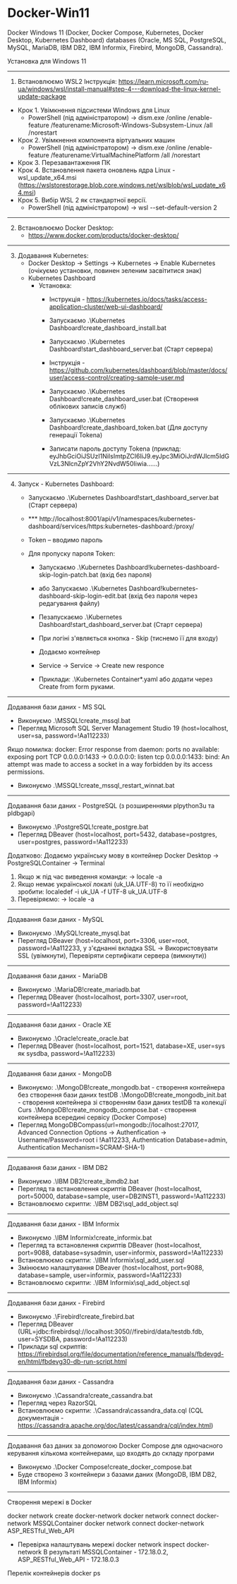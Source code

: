 # Docker-Win11
Docker Windows 11 (Docker, Docker Compose, Kubernetes, Docker Desktop, Kubernetes Dashboard) databases
(Oracle, MS SQL, PostgreSQL, MySQL, MariaDB, IBM DB2, IBM Informix, Firebird, MongoDB, Cassandra).

Установка для Windows 11

---------------------------------------------------------------------------------
1) Встановлюємо WSL2
  Інструкція:
    https://learn.microsoft.com/ru-ua/windows/wsl/install-manual#step-4---download-the-linux-kernel-update-package
  - Крок 1. Увімкнення підсистеми Windows для Linux
    - PowerShell (під адміністратором) -> dism.exe /online /enable-feature /featurename:Microsoft-Windows-Subsystem-Linux /all /norestart
  - Крок 2. Увімкнення компонента віртуальних машин
    - PowerShell (під адміністратором) -> dism.exe /online /enable-feature /featurename:VirtualMachinePlatform /all /norestart
  - Крок 3. Перезавантаження ПК
  - Крок 4. Встановлення пакета оновлень ядра Linux - wsl_update_x64.msi (https://wslstorestorage.blob.core.windows.net/wslblob/wsl_update_x64.msi)
  - Крок 5. Вибір WSL 2 як стандартної версії.
    - PowerShell (під адміністратором) -> wsl --set-default-version 2

---------------------------------------------------------------------------------
2) Встановлюємо Docker Desktop:
   - https://www.docker.com/products/docker-desktop/

---------------------------------------------------------------------------------
3) Додавання Kubernetes:
   - Docker Desktop -> Settings -> Kubernetes -> Enable Kubernetes (очікуємо установки, повинен зеленим засвітитися знак)
   - Kubernetes Dashboard
     - Установка:
       - Інструкція - https://kubernetes.io/docs/tasks/access-application-cluster/web-ui-dashboard/
       - Запускаємо .\Kubernetes Dashboard\!create_dashboard_install.bat
       - Запускаємо .\Kubernetes Dashboard\!start_dashboard_server.bat (Старт сервера)

       - Інструкція - https://github.com/kubernetes/dashboard/blob/master/docs/user/access-control/creating-sample-user.md
       - Запускаємо .\Kubernetes Dashboard\!create_dashboard_user.bat (Створення облікових записів служб)
       - Запускаємо .\Kubernetes Dashboard\!create_dashboard_token.bat (Для доступу генерації Tokenа)
       - Записати пароль доступу Tokena (приклад: eyJhbGciOiJSUzI1NiIsImtpZCI6IiJ9.eyJpc3MiOiJrdWJlcm5ldGVzL3NlcnZpY2VhY2NvdW50Iiwia......)

---------------------------------------------------------------------------------
4) Запуск - Kubernetes Dashboard:
   - Запускаємо .\Kubernetes Dashboard\!start_dashboard_server.bat (Старт сервера)

   - *** http://localhost:8001/api/v1/namespaces/kubernetes-dashboard/services/https:kubernetes-dashboard:/proxy/
   - Token – вводимо пароль

   - Для пропуску пароля Token:
     - Запускаємо .\Kubernetes Dashboard\!kubernetes-dashboard-skip-login-patch.bat (вхід без пароля)
     - або Запускаємо .\Kubernetes Dashboard\!kubernetes-dashboard-skip-login-edit.bat (вхід без пароля через редагування файлу)
     - Пезапускаємо .\Kubernetes Dashboard\!start_dashboard_server.bat (Старт сервера)
     - При логіні з'являється кнопка - Skip (тиснемо її для входу)

     - Додаємо контейнер
     - Service -> Service -> Create new responce
     - Приклади: .\Kubernetes Container\*.yaml або додати через Create from form руками.

---------------------------------------------------------------------------------
Додавання бази даних - MS SQL

  - Виконуємо .\MSSQL\!create_mssql.bat
  - Перегляд Microsoft SQL Server Management Studio 19 (host=localhost, user=sa, password=!Aa112233)

  Якщо помилка:
  docker: Error response from daemon: ports no available: exposing port TCP 0.0.0.0:1433 -> 0.0.0.0:0:
  listen tcp 0.0.0.0:1433: bind: An attempt was made to access a socket in a way forbidden by its access permissions.
  - Виконуємо .\MSSQL\!create_mssql_restart_winnat.bat

---------------------------------------------------------------------------------
Додавання бази даних - PostgreSQL (з розширеннями plpython3u та pldbgapi)

  - Виконуємо .\PostgreSQL\!create_postgre.bat
  - Перегляд DBeaver (host=localhost, port=5432, database=postgres, user=postgres, password=!Aa112233)

  Додатково:
  Додаємо українську мову в контейнер Docker Desktop -> PostgreSQLContainer -> Terminal
  1) Якщо ж під час виведення команди: -> locale -a
  2) Якщо немає української локалі (uk_UA.UTF-8) то її необхідно зробити: localedef -i uk_UA -f UTF-8 uk_UA.UTF-8
  3) Перевіряємо: -> locale -a

---------------------------------------------------------------------------------
Додавання бази даних - MySQL

  - Виконуємо .\MySQL\!create_mysql.bat
  - Перегляд DBeaver (host=localhost, port=3306, user=root, password=!Aa112233,
    у з'єднанні вкладка SSL -> Використовувати SSL (увімкнути), Перевіряти сертифікати сервера (вимкнути))

---------------------------------------------------------------------------------
Додавання бази даних - MariaDB

  - Виконуємо .\MariaDB\!create_mariadb.bat
  - Перегляд DBeaver (host=localhost, port=3307, user=root, password=!Aa112233)

---------------------------------------------------------------------------------
Додавання бази даних - Oracle XE

  - Виконуємо .\Oracle\!create_oracle.bat
  - Перегляд DBeaver (host=localhost, port=1521, database=XE, user=sys як sysdba, password=!Aa112233)

---------------------------------------------------------------------------------
Додавання бази даних - MongoDB

  - Виконуємо:
    .\MongoDB\!create_mongodb.bat - створення контейнера без створення бази даних testDB
    .\MongoDB\!create_mongodb_init.bat - створення контейнера зі створенням бази даних testDB та колекції Curs
    .\MongoDB\!create_mongodb_compose.bat - створення контейнера всередині сервісу (Docker Compose)
  - Перегляд MongoDBCompass(url=mongodb://localhost:27017, Advanced Connection Options -> Authenfication -> Username/Password=root і !Aa112233, Authentication Database=admin, Authentication Mechanism=SCRAM-SHA-1)

---------------------------------------------------------------------------------
Додавання бази даних - IBM DB2

  - Виконуємо .\IBM DB2\!create_ibmdb2.bat
  - Перегляд та встановлення скриптів DBeaver (host=localhost, port=50000, database=sample, user=DB2INST1, password=!Aa112233)
  - Встановлюємо скрипти: .\IBM DB2\sql_add_object.sql

---------------------------------------------------------------------------------
Додавання бази даних - IBM Informix

  - Виконуємо .\IBM Informix\!create_informix.bat
  - Перегляд та встановлення скриптів DBeaver (host=localhost, port=9088, database=sysadmin, user=informix, password=!Aa112233)
  - Встановлюємо скрипти: .\IBM Informix\sql_add_user.sql
  - Змінюємо налаштування DBeaver (host=localhost, port=9088, database=sample, user=informix, password=!Aa112233)
  - Встановлюємо скрипти: .\IBM Informix\sql_add_object.sql

---------------------------------------------------------------------------------
Додавання бази даних - Firebird

  - Виконуємо .\Firebird\!create_firebird.bat
  - Перегляд DBeaver (URL=jdbc:firebirdsql://localhost:3050//firebird/data/testdb.fdb, user=SYSDBA, password=!Aa112233)
  - Приклади sql скриптів: https://firebirdsql.org/file/documentation/reference_manuals/fbdevgd-en/html/fbdevg30-db-run-script.html

-------------------------------------------------- --------------------------
Додавання бази даних - Cassandra

  - Виконуємо .\Cassandra\!create_cassandra.bat
  - Перегляд через RazorSQL
  - Встановлюємо скрипти: .\Cassandra\cassandra_data.cql
    (CQL документація - https://cassandra.apache.org/doc/latest/cassandra/cql/index.html)

---------------------------------------------------------------------------------
Додавання баз даних за допомогою Docker Compose для одночасного керування кількома контейнерами, що входять до складу програми

  - Виконуємо .\Docker Compose\!create_docker_compose.bat
  - Буде створено 3 контейнери з базами даних (MongoDB, IBM DB2, IBM Informix)

---------------------------------------------------------------------------------
Створення мережі в Docker

  docker network create docker-network
  docker network connect docker-network MSSQLContainer
  docker network connect docker-network ASP_RESTful_Web_API

  - Перевірка налаштувань мережі
    docker network inspect docker-network
  В результаті MSSQLContainer - 172.18.0.2, ASP_RESTful_Web_API - 172.18.0.3

Перелік контейнерів
docker ps